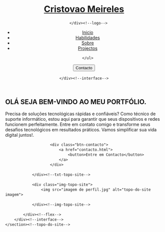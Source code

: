 
<!DOCTYPE html>
<html lang="pt-br">
<head>
    <meta charset="UTF-8">
    <meta name="viewport" content="width=device-width, initial-scale=1.0">
    <title>Cristovao Meireles Nhachengo</title>
    <!--BOOTSTRAP ICONS-->
    <link rel="stylesheet" href="https://cdn.jsdelivr.net/npm/bootstrap-icons@1.11.3/font/bootstrap-icons.min.css">
    <!--FIM BOOTSTAP ICONS-->  
    <link rel="stylesheet" href="style.css">
</head>
<body>
    
<header>
    <div class="interface">
        <div class="logo">
            <a href="#">
                <h1>Cristovao Meireles</h1>
            </a>

        </div><!--logo-->

<nav class="menu-desktop">
    <ul>
        <li><a href="#">Inicio</a></li>
        <li><a href="habilidades.html">Habilidades</a></li>
        <li><a href="sobre mim.html">Sobre</a></li>
        <li><a href="projectos.html">Projectos</a></li>
        
    </ul>
</nav>
<div class="btn-contacto">
    <a href="contacto.html">
        <button>Contacto</button>
    </a>

</div><!--btn-contacto-->

    </div><!--interface-->
</header>

<main>
    <section class="topo-do-site">
        <div class="interface">
            <div class="flex">
                <div class="txt-topo-site">
                    <h1>OLÁ SEJA BEM-VINDO AO MEU PORTFÓLIO<span>.</span></h1>
                    <p>Precisa de soluções tecnológicas rápidas e confiáveis? Como técnico de suporte informático, estou aqui para garantir que seus dispositivos e redes funcionem perfeitamente. 
                        Entre em contato comigo e transforme seus desafios tecnológicos em resultados práticos. Vamos simplificar sua vida digital juntos!.</p>

                        <div class="btn-contacto">
                            <a href="contacto.html">
                                <button>Entre em Contacto</button>
                            </a>
                        </div>

                </div><!--txt-topo-site-->

                <div class="img-topo-site">
                    <img src="imagem de perfil.jpg" alt="topo-do-site imagem">

                </div><!--img-topo-site-->

            </div><!--flex-->
        </div><!--interface-->
    </section><!--topo-do-site-->

</main>

</body>
</html>
